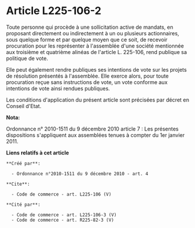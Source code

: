 # Article L225-106-2

Toute personne qui procède à une sollicitation active de mandats, en proposant directement ou indirectement à un ou plusieurs
actionnaires, sous quelque forme et par quelque moyen que ce soit, de recevoir procuration pour les représenter à l'assemblée
d'une société mentionnée aux troisième et quatrième alinéas de l'article L. 225-106, rend publique sa politique de vote. 

Elle peut également rendre publiques ses intentions de vote sur les projets de résolution présentés à l'assemblée. Elle
exerce alors, pour toute procuration reçue sans instructions de vote, un vote conforme aux intentions de vote ainsi rendues
publiques. 

Les conditions d'application du présent article sont précisées par décret en Conseil d'Etat.

**Nota:**

Ordonnance n° 2010-1511 du 9 décembre 2010 article 7 : Les présentes dispositions s'appliquent aux assemblées tenues à
compter du 1er janvier 2011.

**Liens relatifs à cet article**

	**Créé par**:

	  - Ordonnance n°2010-1511 du 9 décembre 2010 - art. 4

	**Cite**:

	  - Code de commerce - art. L225-106 (V)

	**Cité par**:

	  - Code de commerce - art. L225-106-3 (V)
	  - Code de commerce - art. R225-82-3 (V)
